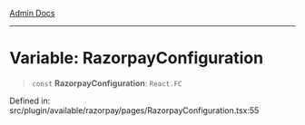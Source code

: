 [Admin Docs](/)

***

# Variable: RazorpayConfiguration

> `const` **RazorpayConfiguration**: `React.FC`

Defined in: src/plugin/available/razorpay/pages/RazorpayConfiguration.tsx:55
